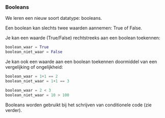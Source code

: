 ### Booleans

We leren een nieuw soort datatype: booleans.

Een boolean kan slechts twee waarden aannemen: True of False.

Je kan een waarde (True/False) rechtstreeks aan een boolean toekennen:
```python
boolean_waar = True
boolean_niet_waar = False
```

Je kan ook een waarde aan een boolean toekennen doormiddel van een vergelijking of ongelijkheid:
```python
boolean_waar = 1+1 == 2
boolean_niet_waar = 1+1 == 3

boolean_waar = 2 < 3
boolean_niet_waar = 10 > 100

```


Booleans worden gebruikt bij het schrijven van conditionele code (zie verder).



